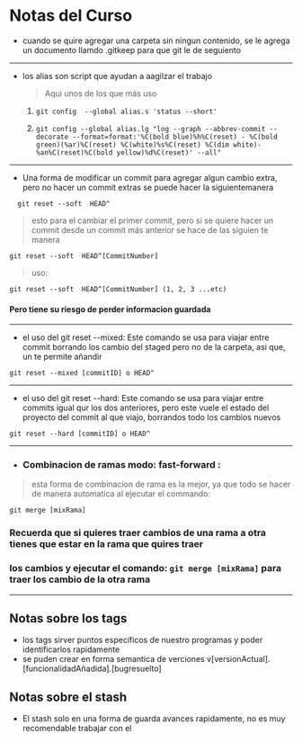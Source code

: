 # Notas del Curso

-  cuando se quire agregar una carpeta sin ningun contenido, se le agrega un documento llamdo  .gitkeep para que git le de seguiento 


<hr>

- los alias son script que ayudan a aagilzar el trabajo 
  
   > Aqui unos de los que más uso

    1.  ` git config  --global alias.s 'status --short' `

    2. `git config --global alias.lg "log --graph --abbrev-commit --decorate --format=format:'%C(bold blue)%h%C(reset) - %C(bold green)(%ar)%C(reset) %C(white)%s%C(reset) %C(dim white)- %an%C(reset)%C(bold yellow)%d%C(reset)' --all" `

<hr>

- Una forma de modificar un commit para agregar algun cambio extra, pero no hacer un commit extras se puede hacer la siguientemanera 

`  
  git reset --soft  HEAD^
`

> esto para el cambiar el primer commit, pero si se quiere hacer un commit desde un commit más anterior se hace de las siguien te manera

`
  git reset --soft  HEAD^[CommitNumber] 
`

> uso:   

`
git reset --soft  HEAD^[CommitNumber] (1, 2, 3 ...etc) 
` 

 #### Pero tiene su riesgo de perder informacion guardada

<hr>

 - el uso del git reset --mixed: Este comando se usa para viajar entre commit borrando los cambio del staged pero no de la carpeta, asi que, un te permite añandir 

`
  git reset --mixed [commitID] o HEAD^ 
`

<hr>

 - el uso del git reset --hard: Este comando se usa para viajar entre commits igual qur los dos anteriores, pero este vuele el estado del proyecto del commit al que viajo, borrandos todo los cambios nuevos

`
  git reset --hard [commitID] o HEAD^ 
`

<hr>

- ### Combinacion de ramas modo: fast-forward :
> esta forma de combinacion de rama es la mejor, ya que todo se hacer de manera automatica al ejecutar 
>  el commando: 

`
  git merge [mixRama]
`
 ### Recuerda que si quieres traer cambios de una rama a otra tienes que estar en la rama que quires traer 
 ### los cambios  y ejecutar el comando: `git merge [mixRama]`  para traer los cambio de la otra rama   


<hr>

## Notas sobre  los tags

 - los tags sirver puntos especificos de nuestro programas y poder identificarlos rapidamente 
 - se puden crear en forma semantica de verciones v[versionActual].[funcionalidadAñadida].[bugresuelto] 


## Notas sobre el stash
  
  - El stash solo en una forma de guarda avances rapidamente, no es muy recomendable trabajar con el 
 